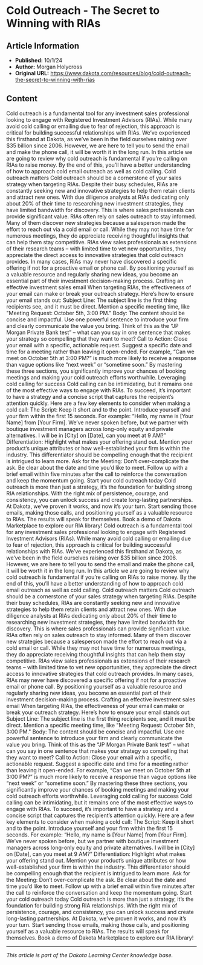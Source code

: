 # Cold Outreach - The Secret to Winning with RIAs

## Article Information
- **Published:** 10/1/24
- **Author:** Morgan Holycross
- **Original URL:** https://www.dakota.com/resources/blog/cold-outreach-the-secret-to-winning-with-rias

## Content

Cold outreach is a fundamental tool for any investment sales professional looking to engage with Registered Investment Advisors (RIAs). While many avoid cold calling or emailing due to fear of rejection, this approach is critical for building successful relationships with RIAs. We’ve experienced this firsthand at Dakota, as we’ve been in the field ourselves raising over $35 billion since 2006. However, we are here to tell you to send the email and make the phone call, it will be worth it in the long run. In this article we are going to review why cold outreach is fundamental if you’re calling on RIAs to raise money. By the end of this, you’ll have a better understanding of how to approach cold email outreach as well as cold calling. Cold outreach matters Cold outreach should be a cornerstone of your sales strategy when targeting RIAs. Despite their busy schedules, RIAs are constantly seeking new and innovative strategies to help them retain clients and attract new ones. With due diligence analysts at RIAs dedicating only about 20% of their time to researching new investment strategies, they have limited bandwidth for discovery. This is where sales professionals can provide significant value. RIAs often rely on sales outreach to stay informed. Many of them discover new strategies because a salesperson made the effort to reach out via a cold email or call. While they may not have time for numerous meetings, they do appreciate receiving thoughtful insights that can help them stay competitive. RIAs view sales professionals as extensions of their research teams – with limited time to vet new opportunities, they appreciate the direct access to innovative strategies that cold outreach provides. In many cases, RIAs may never have discovered a specific offering if not for a proactive email or phone call. By positioning yourself as a valuable resource and regularly sharing new ideas, you become an essential part of their investment decision-making process. Crafting an effective investment sales email When targeting RIAs, the effectiveness of your email can make or break your outreach strategy. Here’s how to ensure your email stands out: Subject Line: The subject line is the first thing recipients see, and it must be direct. Mention a specific meeting time, like "Meeting Request: October 5th, 3:00 PM." Body: The content should be concise and impactful. Use one powerful sentence to introduce your firm and clearly communicate the value you bring. Think of this as the “JP Morgan Private Bank test” – what can you say in one sentence that makes your strategy so compelling that they want to meet? Call to Action: Close your email with a specific, actionable request. Suggest a specific date and time for a meeting rather than leaving it open-ended. For example, “Can we meet on October 5th at 3:00 PM?” is much more likely to receive a response than vague options like “next week” or “sometime soon.” By mastering these three sections, you significantly improve your chances of booking meetings and making your cold outreach efforts worthwhile. Leveraging cold calling for success Cold calling can be intimidating, but it remains one of the most effective ways to engage with RIAs. To succeed, it’s important to have a strategy and a concise script that captures the recipient’s attention quickly. Here are a few key elements to consider when making a cold call: The Script: Keep it short and to the point. Introduce yourself and your firm within the first 15 seconds. For example: “Hello, my name is [Your Name] from [Your Firm]. We’ve never spoken before, but we partner with boutique investment managers across long-only equity and private alternatives. I will be in [City] on [Date], can you meet at 9 AM?” Differentiation: Highlight what makes your offering stand out. Mention your product’s unique attributes or how well-established your firm is within the industry. This differentiator should be compelling enough that the recipient is intrigued to learn more. Ask for the Meeting: Don’t over-complicate the ask. Be clear about the date and time you’d like to meet. Follow up with a brief email within five minutes after the call to reinforce the conversation and keep the momentum going. Start your cold outreach today Cold outreach is more than just a strategy, it’s the foundation for building strong RIA relationships. With the right mix of persistence, courage, and consistency, you can unlock success and create long-lasting partnerships. At Dakota, we’ve proven it works, and now it’s your turn. Start sending those emails, making those calls, and positioning yourself as a valuable resource to RIAs. The results will speak for themselves. Book a demo of Dakota Marketplace to explore our RIA library! Cold outreach is a fundamental tool for any investment sales professional looking to engage with Registered Investment Advisors (RIAs). While many avoid cold calling or emailing due to fear of rejection, this approach is critical for building successful relationships with RIAs. We’ve experienced this firsthand at Dakota, as we’ve been in the field ourselves raising over $35 billion since 2006. However, we are here to tell you to send the email and make the phone call, it will be worth it in the long run. In this article we are going to review why cold outreach is fundamental if you’re calling on RIAs to raise money. By the end of this, you’ll have a better understanding of how to approach cold email outreach as well as cold calling. Cold outreach matters Cold outreach should be a cornerstone of your sales strategy when targeting RIAs. Despite their busy schedules, RIAs are constantly seeking new and innovative strategies to help them retain clients and attract new ones. With due diligence analysts at RIAs dedicating only about 20% of their time to researching new investment strategies, they have limited bandwidth for discovery. This is where sales professionals can provide significant value. RIAs often rely on sales outreach to stay informed. Many of them discover new strategies because a salesperson made the effort to reach out via a cold email or call. While they may not have time for numerous meetings, they do appreciate receiving thoughtful insights that can help them stay competitive. RIAs view sales professionals as extensions of their research teams – with limited time to vet new opportunities, they appreciate the direct access to innovative strategies that cold outreach provides. In many cases, RIAs may never have discovered a specific offering if not for a proactive email or phone call. By positioning yourself as a valuable resource and regularly sharing new ideas, you become an essential part of their investment decision-making process. Crafting an effective investment sales email When targeting RIAs, the effectiveness of your email can make or break your outreach strategy. Here’s how to ensure your email stands out: Subject Line: The subject line is the first thing recipients see, and it must be direct. Mention a specific meeting time, like "Meeting Request: October 5th, 3:00 PM." Body: The content should be concise and impactful. Use one powerful sentence to introduce your firm and clearly communicate the value you bring. Think of this as the “JP Morgan Private Bank test” – what can you say in one sentence that makes your strategy so compelling that they want to meet? Call to Action: Close your email with a specific, actionable request. Suggest a specific date and time for a meeting rather than leaving it open-ended. For example, “Can we meet on October 5th at 3:00 PM?” is much more likely to receive a response than vague options like “next week” or “sometime soon.” By mastering these three sections, you significantly improve your chances of booking meetings and making your cold outreach efforts worthwhile. Leveraging cold calling for success Cold calling can be intimidating, but it remains one of the most effective ways to engage with RIAs. To succeed, it’s important to have a strategy and a concise script that captures the recipient’s attention quickly. Here are a few key elements to consider when making a cold call: The Script: Keep it short and to the point. Introduce yourself and your firm within the first 15 seconds. For example: “Hello, my name is [Your Name] from [Your Firm]. We’ve never spoken before, but we partner with boutique investment managers across long-only equity and private alternatives. I will be in [City] on [Date], can you meet at 9 AM?” Differentiation: Highlight what makes your offering stand out. Mention your product’s unique attributes or how well-established your firm is within the industry. This differentiator should be compelling enough that the recipient is intrigued to learn more. Ask for the Meeting: Don’t over-complicate the ask. Be clear about the date and time you’d like to meet. Follow up with a brief email within five minutes after the call to reinforce the conversation and keep the momentum going. Start your cold outreach today Cold outreach is more than just a strategy, it’s the foundation for building strong RIA relationships. With the right mix of persistence, courage, and consistency, you can unlock success and create long-lasting partnerships. At Dakota, we’ve proven it works, and now it’s your turn. Start sending those emails, making those calls, and positioning yourself as a valuable resource to RIAs. The results will speak for themselves. Book a demo of Dakota Marketplace to explore our RIA library!

---

*This article is part of the Dakota Learning Center knowledge base.*